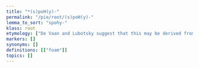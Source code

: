 ```yaml
---
title: "*(s)poH(y)-"
permalink: "/pie/root/(s)poH(y)-"
lemma_to_sort: "spohy-"
klass: root
etymology: ["De Vaan and Lubotsky suggest that this may be derived from a y-extension of *speh₁- (“to be filled to the brim”). "]
markers: []
synonyms: []
definitions: [["foam"]]
topics: []
---
```

